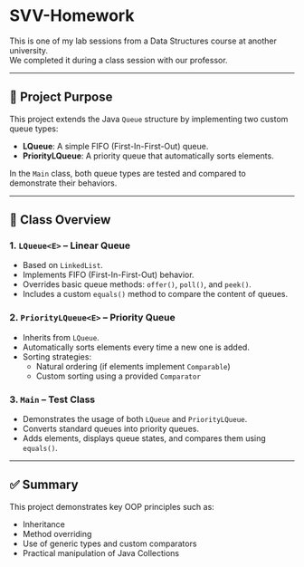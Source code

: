 # SVV-Homework

This is one of my lab sessions from a Data Structures course at another university.  
We completed it during a class session with our professor.

---

## 📌 Project Purpose

This project extends the Java `Queue` structure by implementing two custom queue types:

- **LQueue**: A simple FIFO (First-In-First-Out) queue.
- **PriorityLQueue**: A priority queue that automatically sorts elements.

In the `Main` class, both queue types are tested and compared to demonstrate their behaviors.

---

## 🧩 Class Overview

### 1. `LQueue<E>` – Linear Queue
- Based on `LinkedList`.
- Implements FIFO (First-In-First-Out) behavior.
- Overrides basic queue methods: `offer()`, `poll()`, and `peek()`.
- Includes a custom `equals()` method to compare the content of queues.

### 2. `PriorityLQueue<E>` – Priority Queue
- Inherits from `LQueue`.
- Automatically sorts elements every time a new one is added.
- Sorting strategies:
  - Natural ordering (if elements implement `Comparable`)
  - Custom sorting using a provided `Comparator`

### 3. `Main` – Test Class
- Demonstrates the usage of both `LQueue` and `PriorityLQueue`.
- Converts standard queues into priority queues.
- Adds elements, displays queue states, and compares them using `equals()`.

---

## ✅ Summary

This project demonstrates key OOP principles such as:
- Inheritance
- Method overriding
- Use of generic types and custom comparators
- Practical manipulation of Java Collections


